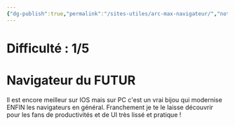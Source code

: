 ```yaml
---
{"dg-publish":true,"permalink":"/sites-utiles/arc-max-navigateur/","noteIcon":""}
---
```


# Difficulté : 1/5
# Navigateur du FUTUR
Il est encore meilleur sur IOS mais sur PC c'est un vrai bijou qui modernise ENFIN les navigateurs en général. Franchement je te le laisse découvrir pour les fans de productivités et de UI très lissé et pratique !